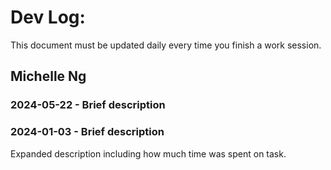 # Dev Log:

This document must be updated daily every time you finish a work session.

## Michelle Ng

### 2024-05-22 - Brief description


### 2024-01-03 - Brief description
Expanded description including how much time was spent on task.
